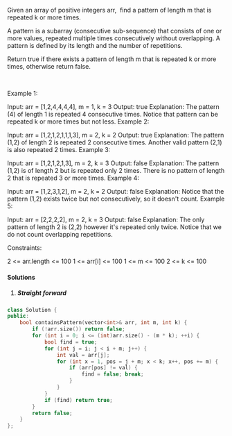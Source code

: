 Given an array of positive integers arr,  find a pattern of length m that is repeated k or more times.

A pattern is a subarray (consecutive sub-sequence) that consists of one or more values, repeated multiple times consecutively without overlapping. A pattern is defined by its length and the number of repetitions.

Return true if there exists a pattern of length m that is repeated k or more times, otherwise return false.

 

Example 1:

Input: arr = [1,2,4,4,4,4], m = 1, k = 3
Output: true
Explanation: The pattern (4) of length 1 is repeated 4 consecutive times. Notice that pattern can be repeated k or more times but not less.
Example 2:

Input: arr = [1,2,1,2,1,1,1,3], m = 2, k = 2
Output: true
Explanation: The pattern (1,2) of length 2 is repeated 2 consecutive times. Another valid pattern (2,1) is also repeated 2 times.
Example 3:

Input: arr = [1,2,1,2,1,3], m = 2, k = 3
Output: false
Explanation: The pattern (1,2) is of length 2 but is repeated only 2 times. There is no pattern of length 2 that is repeated 3 or more times.
Example 4:

Input: arr = [1,2,3,1,2], m = 2, k = 2
Output: false
Explanation: Notice that the pattern (1,2) exists twice but not consecutively, so it doesn't count.
Example 5:

Input: arr = [2,2,2,2], m = 2, k = 3
Output: false
Explanation: The only pattern of length 2 is (2,2) however it's repeated only twice. Notice that we do not count overlapping repetitions.
 

Constraints:

2 <= arr.length <= 100
1 <= arr[i] <= 100
1 <= m <= 100
2 <= k <= 100


#### Solutions

1. ##### Straight forward

```C++
class Solution {
public:
    bool containsPattern(vector<int>& arr, int m, int k) {
        if (!arr.size()) return false;
        for (int i = 0; i <= (int)arr.size() - (m * k); ++i) {
            bool find = true;
            for (int j = i; j < i + m; j++) {
                int val = arr[j];
                for (int x = 1, pos = j + m; x < k; x++, pos += m) {
                    if (arr[pos] != val) {
                        find = false; break;
                    }
                }
            }
            if (find) return true;
        }
        return false;
    }
};

```